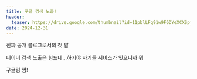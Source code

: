 ```yaml
---
title: 구글 검색 노출!
header:
  teaser: https://drive.google.com/thumbnail?id=11pblLFq91w9F6DYeXCXSpjTzf0bUXUzx&sz=w1000
date: 2024-12-31
---
```


진짜 공개 블로그로서의 첫 발

네이버 검색 노출은 힘드네...하기야 자기들 서비스가 잇으니까 뭐

구글링 짱!